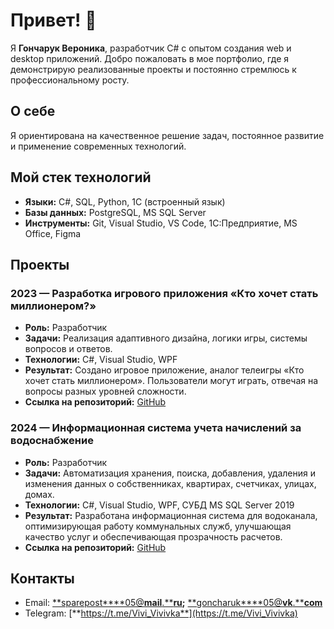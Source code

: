 # Привет! 👋

Я **Гончарук Вероника**, разработчик C# с опытом создания web и desktop приложений. Добро пожаловать в мое портфолио, где я демонстрирую реализованные проекты и постоянно стремлюсь к профессиональному росту.

## О себе

Я ориентирована на качественное решение задач, постоянное развитие и применение современных технологий. 
## Мой стек технологий

- **Языки:** C#, SQL, Python, 1С (встроенный язык)
- **Базы данных:** PostgreSQL, MS SQL Server
- **Инструменты:** Git, Visual Studio, VS Code, 1С:Предприятие, MS Office, Figma

## Проекты

### 2023 — Разработка игрового приложения «Кто хочет стать миллионером?» 
- **Роль:** Разработчик 
- **Задачи:** Реализация адаптивного дизайна, логики игры, системы вопросов и ответов. 
- **Технологии:** C#, Visual Studio, WPF 
- **Результат:** Создано игровое приложение, аналог телеигры «Кто хочет стать миллионером». Пользователи могут играть, отвечая на вопросы разных уровней сложности. 
- **Ссылка на репозиторий:** [GitHub](#) 

### 2024 — Информационная система учета начислений за водоснабжение 
- **Роль:** Разработчик 
- **Задачи:** Автоматизация хранения, поиска, добавления, удаления и изменения данных о собственниках, квартирах, счетчиках, улицах, домах. 
- **Технологии:** C#, Visual Studio, WPF, СУБД MS SQL Server 2019 
- **Результат:** Разработана информационная система для водоканала, оптимизирующая работу коммунальных служб, улучшающая качество услуг и обеспечивающая прозрачность расчетов. 
- **Ссылка на репозиторий:** [GitHub](#) 


## Контакты

- Email: [**sparepost****05@****mail****.****ru**](mailto:sparepost05@mail.ru)**;** [**goncharuk****05@****vk****.****com**](mailto:goncharuk05@vk.com)
- Telegram: [**https://t.me/Vivi_Vivivka**](https://t.me/Vivi_Vivivka)


<!--
**VeronikaGon/VeronikaGon** is a ✨ _special_ ✨ repository because its `README.md` (this file) appears on your GitHub profile.

Here are some ideas to get you started:

- 🔭 I’m currently working on ...
- 🌱 I’m currently learning ...
- 👯 I’m looking to collaborate on ...
- 🤔 I’m looking for help with ...
- 💬 Ask me about ...
- 📫 How to reach me: ...
- 😄 Pronouns: ...
- ⚡ Fun fact: ...
-->

